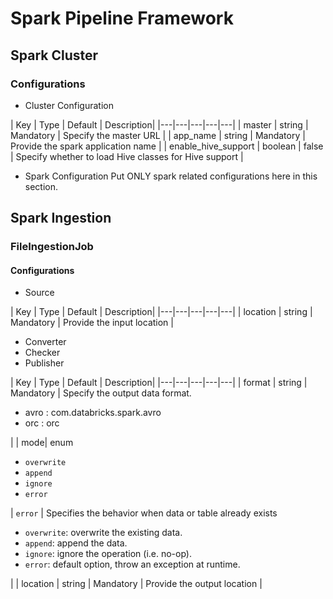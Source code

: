 # Spark Pipeline Framework

## Spark Cluster
### Configurations

* Cluster Configuration

| Key | Type | Default | Description|
|---|---|---|---|---|
| master | string | Mandatory | Specify the master URL |
| app_name | string | Mandatory | Provide the spark application name |
| enable\_hive\_support | boolean | false | Specify whether to load Hive classes for Hive support |

* Spark Configuration
Put ONLY spark related configurations here in this section.

## Spark Ingestion

### FileIngestionJob
#### Configurations

* Source

| Key | Type | Default | Description|
|---|---|---|---|---|
| location | string | Mandatory | Provide the input location |

* Converter
* Checker
* Publisher

| Key | Type | Default | Description|
|---|---|---|---|---|
| format | string | Mandatory | Specify the output data format.<ul><li>avro : com.databricks.spark.avro</li><li>orc : orc</li></ul>|
| mode| enum<ul><li>`overwrite`</li><li>`append`</li><li>`ignore`</li><li>`error`</li></ul>| `error` | Specifies the behavior when data or table already exists<ul><li>`overwrite`: overwrite the existing data.</li><li>`append`: append the data.</li><li>`ignore`: ignore the operation (i.e. no-op).</li><li>`error`: default option, throw an exception at runtime.</li></ul>|
| location | string | Mandatory | Provide the output location |

